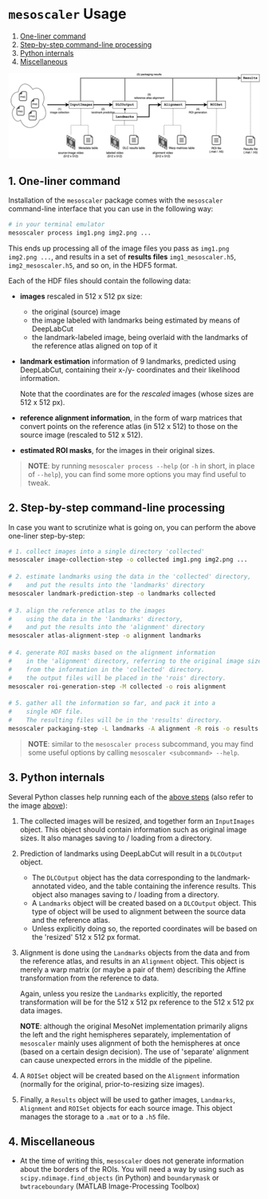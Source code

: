 # `mesoscaler` Usage

1. [One-liner command](#1-one-liner-command)
2. [Step-by-step command-line processing](#2-step-by-step-command-line-processing)
3. [Python internals](#3-python-internals)
4. [Miscellaneous](#4-miscellaneous)


![mesoscaler workflow](./resources/workflow.png)

## 1. One-liner command

Installation of the `mesoscaler` package comes with the `mesoscaler` command-line interface that you can use in the following way:

```bash
# in your terminal emulator
mesoscaler process img1.png img2.png ...
```

This ends up processing all of the image files you pass as
`img1.png img2.png ...`, and results in a set of **results files**
`img1_mesoscaler.h5`, `img2_mesoscaler.h5`, and so on,
in the HDF5 format.

Each of the HDF files should contain the following data:

- **images** rescaled in 512 x 512 px size:
  - the original (source) image
  - the image labeled with landmarks being estimated by means of
    DeepLabCut
  - the landmark-labeled image, being overlaid with the landmarks
    of the reference atlas aligned on top of it
- **landmark estimation** information of 9 landmarks, predicted
  using DeepLabCut, containing their x-/y- coordinates and their likelihood information.

  Note that the coordinates are for the _rescaled_ images (whose sizes are 512 x 512 px).
- **reference alignment information**, in the form of warp matrices
  that convert points on the reference atlas (in 512 x 512) to
  those on the source image (rescaled to 512 x 512).
- **estimated ROI masks**, for the images in their original sizes.

> **NOTE**: by running `mesoscaler process --help` (or `-h` in short, in place of `--help`), you can find some more options you may find useful to tweak.


## 2. Step-by-step command-line processing

In case you want to scrutinize what is going on, you can perform the above one-liner step-by-step:

```bash
# 1. collect images into a single directory 'collected'
mesoscaler image-collection-step -o collected img1.png img2.png ...

# 2. estimate landmarks using the data in the 'collected' directory,
#    and put the results into the 'landmarks' directory
mesoscaler landmark-prediction-step -o landmarks collected

# 3. align the reference atlas to the images
#    using the data in the 'landmarks' directory,
#    and put the results into the 'alignment' directory
mesoscaler atlas-alignment-step -o alignment landmarks

# 4. generate ROI masks based on the alignment information
#    in the 'alignment' directory, referring to the original image sizes
#    from the information in the 'collected' directory.
#    the output files will be placed in the 'rois' directory.
mesoscaler roi-generation-step -M collected -o rois alignment

# 5. gather all the information so far, and pack it into a
#    single HDF file.
#    The resulting files will be in the 'results' directory.
mesoscaler packaging-step -L landmarks -A alignment -R rois -o results collected
```

> **NOTE**: similar to the `mesoscaler process` subcommand, you may find some useful options by calling `mesoscaler <subcommand> --help`.

## 3. Python internals

Several Python classes help running each of the [above steps](#2-step-by-step-command-line-processing)
(also refer to the image [above](#mesoscaler-usage)):

1. The collected images will be resized, and together form
   an `InputImages` object.
   This object should contain information such as
   original image sizes. It also manages saving to / loading from a directory.
2. Prediction of landmarks using DeepLabCut will result in
   a `DLCOutput` object.
   - The `DLCOutput` object has the data corresponding to the landmark-annotated
     video, and the table containing the inference results.
     This object also manages saving to / loading from a directory.
   - A `Landmarks` object will be created based on a `DLCOutput` object.
     This type of object will be used to alignment between the
     source data and the reference atlas.
   - Unless explicitly doing so, the reported coordinates will be
     based on the 'resized' 512 x 512 px format.
3. Alignment is done using the `Landmarks` objects from the data
   and from the reference atlas, and results in an `Alignment` object.
   This object is merely a warp matrix (or maybe a pair of them)
   describing the Affine transformation from the reference to data.

   Again, unless you resize the `Landmarks` explicitly, the
   reported transformation will be for the 512 x 512 px reference
   to the 512 x 512 px data images.

   **NOTE**: although the original MesoNet implementation primarily
   aligns the left and the right hemispheres separately,
   implementation of `mesoscaler` mainly uses alignment of
   both the hemispheres at once (based on a certain design decision).
   The use of 'separate' alignment can cause unexpected errors
   in the middle of the pipeline.

4. A `ROISet` object will be created based on the `Alignment` information
  (normally for the original, prior-to-resizing size images).
5. Finally, a `Results` object will be used to gather images,
   `Landmarks`, `Alignment` and `ROISet` objects for each source image.
   This object manages the storage to a `.mat` or to a `.h5` file.

## 4. Miscellaneous

- At the time of writing this, `mesoscaler` does not generate information about the borders of the ROIs. 
  You will need a way by using such as `scipy.ndimage.find_objects` (in Python)
  and `boundarymask` or `bwtraceboundary` (MATLAB Image-Processing Toolbox)